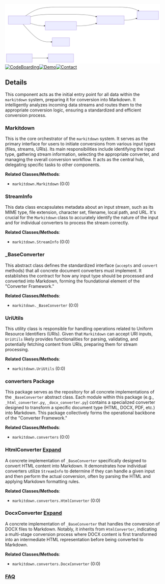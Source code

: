 ![Diagram representation](./Input_Converter_Management.svg)
[![CodeBoarding](https://img.shields.io/badge/Generated%20by-CodeBoarding-9cf?style=flat-square)](https://github.com/CodeBoarding/GeneratedOnBoardings)[![Demo](https://img.shields.io/badge/Try%20our-Demo-blue?style=flat-square)](https://www.codeboarding.org/demo)[![Contact](https://img.shields.io/badge/Contact%20us%20-%20contact@codeboarding.org-lightgrey?style=flat-square)](mailto:contact@codeboarding.org)

## Details

This component acts as the initial entry point for all data within the `markitdown` system, preparing it for conversion into Markdown. It intelligently analyzes incoming data streams and routes them to the appropriate conversion logic, ensuring a standardized and efficient conversion process.

### Markitdown
This is the core orchestrator of the `markitdown` system. It serves as the primary interface for users to initiate conversions from various input types (files, streams, URIs). Its main responsibilities include identifying the input type, gathering stream information, selecting the appropriate converter, and managing the overall conversion workflow. It acts as the central hub, delegating specific tasks to other components.


**Related Classes/Methods**:

- `markitdown.Markitdown` (0:0)


### StreamInfo
This data class encapsulates metadata about an input stream, such as its MIME type, file extension, character set, filename, local path, and URL. It's crucial for the `Markitdown` class to accurately identify the nature of the input and for individual converters to process the stream correctly.


**Related Classes/Methods**:

- `markitdown.StreamInfo` (0:0)


### _BaseConverter
This abstract class defines the standardized interface (`accepts` and `convert` methods) that all concrete document converters must implement. It establishes the contract for how any input type should be processed and converted into Markdown, forming the foundational element of the "Converter Framework."


**Related Classes/Methods**:

- `markitdown._BaseConverter` (0:0)


### UriUtils
This utility class is responsible for handling operations related to Uniform Resource Identifiers (URIs). Given that `Markitdown` can accept URI inputs, `UriUtils` likely provides functionalities for parsing, validating, and potentially fetching content from URIs, preparing them for stream processing.


**Related Classes/Methods**:

- `markitdown.UriUtils` (0:0)


### converters Package
This package serves as the repository for all concrete implementations of the `_BaseConverter` abstract class. Each module within this package (e.g., `_html_converter.py`, `_docx_converter.py`) contains a specialized converter designed to transform a specific document type (HTML, DOCX, PDF, etc.) into Markdown. This package collectively forms the operational backbone of the "Converter Framework."


**Related Classes/Methods**:

- `markitdown.converters` (0:0)


### HtmlConverter [Expand](./HtmlConverter.md)
A concrete implementation of `_BaseConverter` specifically designed to convert HTML content into Markdown. It demonstrates how individual converters utilize `StreamInfo` to determine if they can handle a given input and then perform the actual conversion, often by parsing the HTML and applying Markdown formatting rules.


**Related Classes/Methods**:

- `markitdown.converters.HtmlConverter` (0:0)


### DocxConverter [Expand](./DocxConverter.md)
A concrete implementation of `_BaseConverter` that handles the conversion of DOCX files to Markdown. Notably, it inherits from `HtmlConverter`, indicating a multi-stage conversion process where DOCX content is first transformed into an intermediate HTML representation before being converted to Markdown.


**Related Classes/Methods**:

- `markitdown.converters.DocxConverter` (0:0)




### [FAQ](https://github.com/CodeBoarding/GeneratedOnBoardings/tree/main?tab=readme-ov-file#faq)